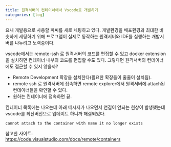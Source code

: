 ```yaml
---
title: 원격서버의 컨테이너에서 Vscode로 개발하기
categories: [log]
---
```


요새 개발용으로 사용할 피씨를 새로 세팅하고 있다. 
개발환경을 배포환경과 최대한 비슷하게 세팅하기 위해 프로그램이 실제로 동작하는 원격서버와 IDE를 실행하는 개발서버를 나누려고 노력중이다.

vscode에서는 remote-ssh 로 원격서버의 코드를 편집할 수 있고 docker extension을 설치하면 컨테이너 내부의 코드를 편집할 수도 있다. 
그렇다면 원격서버의 컨테이너에도 접근할 수 있지 않을까?   

* Remote Development 확장을 설치한다(필요한 확장들이 줄줄이 설치됨).
* remote ssh 로 원격서버에 접속하면 remote explorer에서 원격서버에 attach된 컨테이너들을 확인할 수 있다.
* 원하는 컨테이너에 접속하면 끝.

컨테이너 목록에는 나오는데 아래 메시지가 나오면서 연결이 안되는 현상이 발생했는데 vscode를 최신버전으로 업데이트 하니까 해결되었다.
```
cannot attach to the container with name it no longer exists
```



참고한 사이트:   
https://code.visualstudio.com/docs/remote/containers